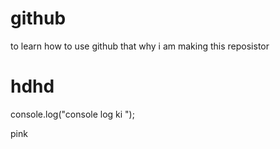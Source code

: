 # github
to learn how to use github that why i am making this reposistor
<h1>hdhd</h1>
console.log("console log ki ");
<p style:"border:2px solid green">pink</p>

